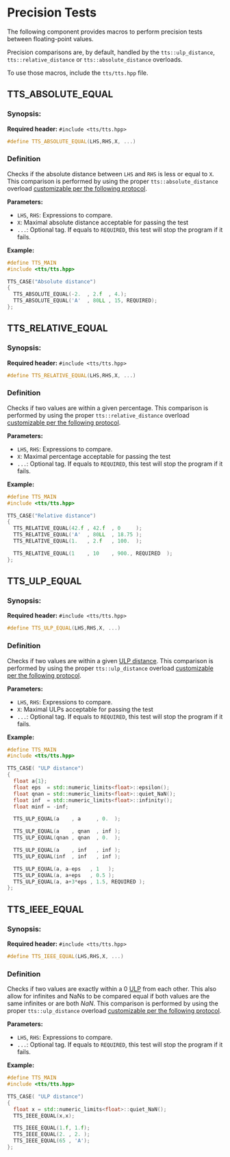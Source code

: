 # Precision Tests

The following component provides macros to perform precision tests between floating-point values.

Precision comparisons are, by default, handled by the `tts::ulp_distance`, `tts::relative_distance`
or `tts::absolute_distance` overloads.

To use those macros, include the `tts/tts.hpp` file.

## TTS_ABSOLUTE_EQUAL

### Synopsis:
**Required header:** `#include <tts/tts.hpp>`
~~~~~~~~~~~~~~~~~~~~~~~~~~~~~~~~~~~~~~~~ c++
#define TTS_ABSOLUTE_EQUAL(LHS,RHS,X, ...)
~~~~~~~~~~~~~~~~~~~~~~~~~~~~~~~~~~~~~~~~

### Definition

Checks if the absolute distance between `LHS` and `RHS` is less or equal to `X`.
This comparison is performed by using the proper `tts::absolute_distance` overload
[customizable per the following protocol](customisation.html#absolute).

**Parameters:**
  + `LHS`, `RHS`:  Expressions to compare.
  + `X`:  Maximal absolute distance acceptable for passing the test
  + `...`: Optional tag. If equals to `REQUIRED`, this test will stop the program if it fails.

**Example:**
~~~~~~~~~~~~~~~~~~~~~~~~~~~~~~~~~~~~~~~~ c++
#define TTS_MAIN
#include <tts/tts.hpp>

TTS_CASE("Absolute distance")
{
  TTS_ABSOLUTE_EQUAL(-2.  , 2.f  , 4.);
  TTS_ABSOLUTE_EQUAL('A'  , 80LL , 15, REQUIRED);
};
~~~~~~~~~~~~~~~~~~~~~~~~~~~~~~~~~~~~~~~~

## TTS_RELATIVE_EQUAL

### Synopsis:
**Required header:** `#include <tts/tts.hpp>`
~~~~~~~~~~~~~~~~~~~~~~~~~~~~~~~~~~~~~~~~ c++
#define TTS_RELATIVE_EQUAL(LHS,RHS,X, ...)
~~~~~~~~~~~~~~~~~~~~~~~~~~~~~~~~~~~~~~~~

### Definition

Checks if two values are within a given percentage. This comparison is performed by using
the proper `tts::relative_distance` overload
[customizable per the following protocol](customisation.html#relative).

**Parameters:**
  + `LHS`, `RHS`:  Expressions to compare.
  + `X`:  Maximal percentage acceptable for passing the test
  + `...`: Optional tag. If equals to `REQUIRED`, this test will stop the program if it fails.

**Example:**
~~~~~~~~~~~~~~~~~~~~~~~~~~~~~~~~~~~~~~~~ c++
#define TTS_MAIN
#include <tts/tts.hpp>

TTS_CASE("Relative distance")
{
  TTS_RELATIVE_EQUAL(42.f , 42.f  , 0     );
  TTS_RELATIVE_EQUAL('A'  , 80LL  , 18.75 );
  TTS_RELATIVE_EQUAL(1.   , 2.f   , 100.  );

  TTS_RELATIVE_EQUAL(1    , 10    , 900., REQUIRED  );
};
~~~~~~~~~~~~~~~~~~~~~~~~~~~~~~~~~~~~~~~~

## TTS_ULP_EQUAL

### Synopsis:
**Required header:** `#include <tts/tts.hpp>`
~~~~~~~~~~~~~~~~~~~~~~~~~~~~~~~~~~~~~~~~ c++
#define TTS_ULP_EQUAL(LHS,RHS,X, ...)
~~~~~~~~~~~~~~~~~~~~~~~~~~~~~~~~~~~~~~~~

### Definition

Checks if two values are within a given [ULP distance](rationale.html#ulp).
This comparison is performed by using the proper `tts::ulp_distance` overload
[customizable per the following protocol](customisation.html#ulp).

**Parameters:**
  + `LHS`, `RHS`:  Expressions to compare.
  + `X`:  Maximal ULPs acceptable for passing the test
  + `...`: Optional tag. If equals to `REQUIRED`, this test will stop the program if it fails.

**Example:**
~~~~~~~~~~~~~~~~~~~~~~~~~~~~~~~~~~~~~~~~ c++
#define TTS_MAIN
#include <tts/tts.hpp>

TTS_CASE( "ULP distance")
{
  float a{1};
  float eps  = std::numeric_limits<float>::epsilon();
  float qnan = std::numeric_limits<float>::quiet_NaN();
  float inf  = std::numeric_limits<float>::infinity();
  float minf = -inf;

  TTS_ULP_EQUAL(a    , a     , 0.  );

  TTS_ULP_EQUAL(a    , qnan  , inf );
  TTS_ULP_EQUAL(qnan , qnan  , 0.  );

  TTS_ULP_EQUAL(a    , inf   , inf );
  TTS_ULP_EQUAL(inf  , inf   , inf );

  TTS_ULP_EQUAL(a, a-eps   , 1   );
  TTS_ULP_EQUAL(a, a+eps   , 0.5 );
  TTS_ULP_EQUAL(a, a+3*eps , 1.5, REQUIRED );
};
~~~~~~~~~~~~~~~~~~~~~~~~~~~~~~~~~~~~~~~~


## TTS_IEEE_EQUAL

### Synopsis:
**Required header:** `#include <tts/tts.hpp>`
~~~~~~~~~~~~~~~~~~~~~~~~~~~~~~~~~~~~~~~~ c++
#define TTS_IEEE_EQUAL(LHS,RHS,X, ...)
~~~~~~~~~~~~~~~~~~~~~~~~~~~~~~~~~~~~~~~~

### Definition

Checks if two values are exactly within a 0 [ULP](rationale.html#ulp)
from each other. This also allow for infinites and NaNs to be compared equal if both values are the
same infinites or are both $NaN$. This comparison is performed by using the proper `tts::ulp_distance` overload
[customizable per the following protocol](customisation.html#ulp).

**Parameters:**
  + `LHS`, `RHS`:  Expressions to compare.
  + `...`: Optional tag. If equals to `REQUIRED`, this test will stop the program if it fails.

**Example:**
~~~~~~~~~~~~~~~~~~~~~~~~~~~~~~~~~~~~~~~~ c++
#define TTS_MAIN
#include <tts/tts.hpp>

TTS_CASE( "ULP distance")
{
  float x = std::numeric_limits<float>::quiet_NaN();
  TTS_IEEE_EQUAL(x,x);

  TTS_IEEE_EQUAL(1.f, 1.f);
  TTS_IEEE_EQUAL(2. , 2. );
  TTS_IEEE_EQUAL(65 , 'A');
};
~~~~~~~~~~~~~~~~~~~~~~~~~~~~~~~~~~~~~~~~
